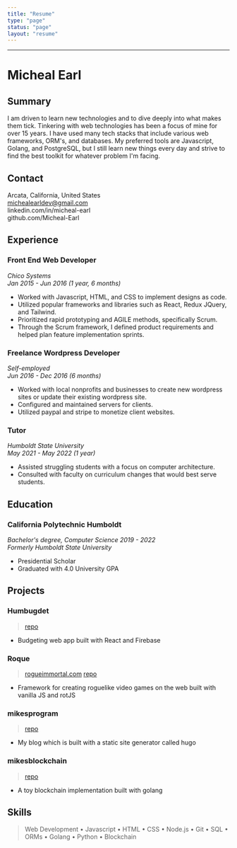 ```yaml
---
title: "Resume"
type: "page"
status: "page"
layout: "resume"
---
```


---

# Micheal Earl 
## Summary
I am driven to learn new technologies and to dive deeply into what makes them tick. Tinkering with web technologies has been a focus of mine for over 15 years. I have used many tech stacks that include various web frameworks, ORM's, and databases. My preferred tools are Javascript, Golang, and PostgreSQL, but I still learn new things every day and strive to find the best toolkit for whatever problem I'm facing. 

## Contact
Arcata, California, United States  
michealearldev@gmail.com  
linkedin.com/in/micheal-earl  
github.com/Micheal-Earl  

## Experience 
### Front End Web Developer 
*Chico Systems*  
*Jan 2015 - Jun 2016 (1 year, 6 months)*  
- Worked with Javascript, HTML, and CSS to implement designs as code.
- Utilized popular frameworks and libraries such as React, Redux JQuery, and Tailwind.
- Prioritized rapid prototyping and AGILE methods, specifically Scrum.
- Through the Scrum framework, I defined product requirements and helped plan feature implementation sprints.

### Freelance Wordpress Developer 
*Self-employed*  
*Jun 2016 - Dec 2016 (6 months)*  
- Worked with local nonprofits and businesses to create new wordpress sites or update their existing wordpress site.
- Configured and maintained servers for clients.
- Utilized paypal and stripe to monetize client websites.

### Tutor  
*Humboldt State University*  
*May 2021 - May 2022 (1 year)*  
- Assisted struggling students with a focus on computer architecture.
- Consulted with faculty on curriculum changes that would best serve students.

## Education
### California Polytechnic Humboldt 
*Bachelor's degree, Computer Science 2019 - 2022*  
*Formerly Humboldt State University*
- Presidential Scholar 
- Graduated with 4.0 University GPA  
  
## Projects
### Humbugdet 
> [repo](https://github.com/Micheal-Earl/HumBudget)
- Budgeting web app built with React and Firebase

### Roque 
> [rogueimmortal.com](http://rogueimmortal.com/) [repo](https://github.com/Micheal-Earl/roque)
- Framework for creating roguelike video games on the web built with vanilla JS and rotJS

### mikesprogram 
> [repo](https://github.com/Micheal-Earl/mikes-program-blog)
- My blog which is built with a static site generator called hugo

### mikesblockchain 
> [repo](https://github.com/Micheal-Earl/mikesblockchain)
- A toy blockchain implementation built with golang

## Skills
> Web Development • Javascript • HTML • CSS • Node.js • Git • SQL • ORMs • Golang • Python • Blockchain


